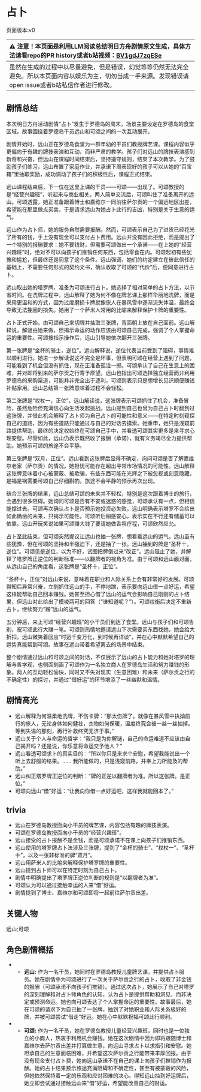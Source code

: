 # 占卜
页面版本:v0
 

| :warning: 注意！本页面是利用LLM阅读总结明日方舟剧情原文生成，具体方法请看repo的PR history或者b站视频：[BV1gdJ7zqESe](https://www.bilibili.com/video/BV1gdJ7zqESe/)         |
|:----------------------------|
| 虽然在生成的过程中以尽量避免，但是错误，幻觉等等仍然无法完全避免。所以本页面内容以娱乐为主，切勿当成一手来源。发现错误请open issue或者b站私信作者进行修改。|



## 剧情总结
本次明日方舟活动剧情“占卜”发生于罗德岛的周末，场景主要设定在罗德岛的食堂区域。故事围绕着罗德岛干员远山和可颂之间的一次互动展开。

剧情开始时，远山正在罗德岛食堂为一群年幼的干员们教授牌艺课。课程内容似乎更偏向于有趣的牌技表演和互动，而非严肃的教学。孩子们对远山的牌技表演感到新奇和兴奋，但远山在课程时间结束后，坚持遵守规则，结束了本次教学。为了鼓励孩子们练习，远山布置了家庭作业，并承诺下周表现好的孩子可以从她的“百宝箱”里抽取奖励，成功调动了孩子们的积极性后，课程正式结束。

远山课程结束后，下一位在这里上课的干员——可颂——出现了。可颂教授的是“经营兴趣班”，听起来与商业相关。两人简单交流后，可颂叫住了准备离开的远山。可颂透露，她正准备跟着博士和嘉维尔一同前往萨尔贡的一个偏远地区出差，希望能在那里做点买卖，于是请求远山为她占卜此行的吉凶，特别是关于生意的运气。

远山作为占卜师，她的服务自然需要报酬。然而，可颂表示自己为了进货已经花光了所有的钱，手上没有现金可以支付占卜费用。远山并没有因此拒绝，而是提出了一个特别的报酬要求：她不要钱财，但需要可颂做出一个承诺——在上她的“经营兴趣班”时，绝对不可以向孩子们推销任何东西，包括零食在内。可颂起初有些犹豫和尴尬，但最终还是同意了这个条件。远山强调，她们的约定建立在彼此信任的基础上，不需要任何形式的契约文书，确认收取了可颂的“代价”后，便同意进行占卜。

远山取出她的塔罗牌，准备为可颂进行占卜。她选择了相对简单的占卜方法，以节省时间。在洗牌过程中，远山解释了她为何不像在牌艺课上那样华丽地洗牌，而是采用更温和的方式，因为过度磨损卡牌就像旅人在暴风雪中逐渐流失体温，最终会导致无法挽回的损失。她用了一个萨米人常用的比喻来解释保护卡牌的重要性。

占卜正式开始，由可颂自己来切牌并抽取三张牌，背面朝上放在自己面前。远山解释说，解谜由她来做，但揭示命运的动作应该由可颂自己完成，强调了个人掌握命运的重要性。可颂按指示操作后，远山引导她依次翻开三张牌。

第一张牌是“金杯的骑士，逆位”。远山解释说，逆位代表当前受到了阻碍，事情难以顺利进行。她进一步解读说这不完全是坏事，但表明可颂在经营上遇到了问题，可能看到了机会但没有抓住，现在正准备孤注一掷。可颂承认了自己在生意上的困难，并对即将到来的萨尔贡之行寄予厚望。远山也指出可颂选择独立经营而非利用罗德岛的采购渠道，可能并非完全出于逐利，可颂则表示只是想增长见识顺便赚钱补贴家用。远山总结第一张牌意味着过程不会轻松。

第二张牌是“权杖一，正位”。远山解读说，这张牌表示可颂抓住了机会，准备冒险，虽然危险但充满信心向生活发起挑战。远山提到自己也曾为自己占卜时翻到过这张牌，并借此机会解释了占卜师为自己占卜的可能性和意义——在特定时刻窥探自己的道路，因为有些道路只能通过与自己的对话去摸索。她重申，她只是浅窥前路提供帮助，最终的决定权始终在可颂自己手中，并看透可颂其实更多是来寻求心理安慰。尽管如此，远山仍表示既然收了报酬（承诺），就有义务竭尽全力提供帮助。她预示可颂的旅途不会平静。

第三张牌是“双月，正位”。远山看到这张牌后显得不确定，询问可颂是否了解嘉维尔老家（萨尔贡）的情况。她担忧可能存在超出寻常市场情况的可能性。远山解释这张牌意味着小心被蒙蔽、被欺骗，有些东西可能在光辉之下被忽视或刻意隐藏，是福是祸需要可颂自己仔细斟酌。旅途不会平静的预示再次出现。

结合三张牌的结果，远山总结可颂的未来并不轻松，特别是这次跟着博士的旅行，会遇到很多阻碍。她询问可颂是否有不安或迷惑的感觉，可颂承认有一点，但相信能撑过去。可颂再次确认占卜是否预示她投资必失败，远山明确表示塔罗不会给出如此确凿的未来，只揭示可能性。可颂听后稍感安心，表示实在不行还有储蓄可以依靠。远山开玩笑说如果可颂赚大钱了要请她做香氛疗程，可颂欣然应允。

占卜至此结束，但可颂突然提议让远山也抽一张牌，想看看远山的运气。远山虽有些犹豫，但在可颂的坚持和半强迫下，还是抽了一张。远山抽到的牌是“圣杯十，逆位”。可颂见是逆位，以为不好，试图把牌倒过来“改正”。远山阻止了她，并解释了塔罗牌正逆位的判断标准——以翻牌者的视角为准。由于可颂和远山面对面，从远山自己的角度看，这张牌是“圣杯十，正位”。

“圣杯十，正位”对远山来说，意味着在职业和人际关系上会有非常好的发展。可颂得知后异常兴奋，立刻抓住远山的手，不停地蹭，表示要向远山借一点好运，希望这样能帮助自己回本赚钱。她甚至担心借了远山的运气会影响自己刚刚的占卜结果，但远山对此给出了模棱两可的回答（“谁知道呢？”）。可颂权衡后决定不重新占卜，继续努力“蹭”远山的运气。

五分钟后，来上可颂“经营兴趣班”的小干员们到达了食堂。远山与孩子们和可颂告别，祝可颂此行大赚一笔。可颂则热情地邀请远山下次需要买东西找她，她会给大折扣。远山微笑着回应“时运千变万化，到时候再详谈”，并在心中默默希望自己的运势真能帮到可颂。故事在远山带着希望离去的场景中结束。

整个剧情通过远山和可颂之间的对话，不仅展示了远山的占卜能力和她对塔罗的理解与哲学观，也侧面刻画了可颂作为一名独立商人在罗德岛生活和努力赚钱的形象。两人的互动轻松愉快，同时又不失对现实（生意困难）和未来（萨尔贡之行的不确定性）的探讨，并通过“借好运”的环节增添了一丝幽默和温情。
## 剧情高光
*   远山解释为何温柔地洗牌，不伤卡牌：“那太伤牌了。就像在暴风雪中执拗前行的旅人，无论身体如何健壮，衣物如何保暖，温度终究会被一丝一丝抽掉。等到失温的那刻，再行补救终究无济于事。”
*   远山关于个人与命运的哲学：“我只是为你解谜，自己的命运难道不应该由自己揭开吗？还是说，你乐意将命运交予他人？”
*   远山看透可颂求卜的真实目的：“所以你只是来求个安慰，希望我能说出一个听上去舒服的结果。...... 我所能做的，只是浅窥前路，并奉上力所能及的帮助。”
*   远山纠正塔罗牌正逆位的判断：“牌的正逆以翻牌者为准。所以这张牌。是正位。”
*   可颂向远山“借”好运：“让我向你借一点好运吧，这样我就能回本了。”
## trivia
*   远山在罗德岛教授面向小干员的牌艺课，内容包括有趣的牌技表演。
*   可颂在罗德岛教授面向小干员的“经营兴趣班”。
*   远山接受的占卜报酬不是金钱，而是可颂承诺不在课上向孩子们推销东西。
*   远山使用的塔罗牌占卜法涉及三张牌，提到了“金杯的骑士”、“权杖一”、“圣杯十”，以及一张非标准的牌“双月”。
*   远山用萨米人的比喻来解释保护塔罗牌的重要性。
*   远山提到占卜师可以在特定时刻为自己占卜。
*   剧情中明确提出了塔罗牌正逆位判断的规则是“以翻牌者为准”。
*   可颂认为可以通过接触幸运的人来“借”好运。
*   剧情提到了博士、嘉维尔和可颂即将一起前往萨尔贡出差。
## 关键人物
远山;可颂
## 角色剧情概括
-   *   **远山:** 作为一名干员，她同时在罗德岛教授儿童牌艺课，并提供占卜服务。她在剧情中为可颂进行了一次关于萨尔贡之行的占卜，收取了非金钱的报酬（可颂承诺不向孩子们推销）。通过这次占卜，她展示了自己对塔罗的深刻理解和对占卜师角色的认知，认为占卜是提供帮助和洞见，而非决定或预测命运。她也向可颂表达了个人掌握命运的重要性。故事最后，她在可颂的请求下为自己抽了一张牌，抽到了对她职业和人际关系极好的牌，并被可颂尝试“借走”好运。她在心中默默祝福可颂此行顺利。
-   *   **可颂:** 作为一名干员，她在罗德岛教授儿童经营兴趣班，同时也是一位独立的小商人，热衷于利用机会赚钱。她在这次剧情中因为即将跟随博士和嘉维尔去萨尔贡出差并打算做生意，向远山寻求占卜以求指引和安慰。她坦承自己的生意面临困难，并希望这次萨尔贡之行能带来丰厚回报。由于没有现金支付占卜费，她向远山承诺不在自己的课上向孩子们推销作为报酬。她的占卜结果预示旅途充满阻碍和不确定性，甚至有被蒙蔽的风险，但她依然保持着一定的乐观和应对困难的决心。得知远山抽到好运牌后，她立即尝试通过接触远山来“借”好运，希望能改善自己的财运。